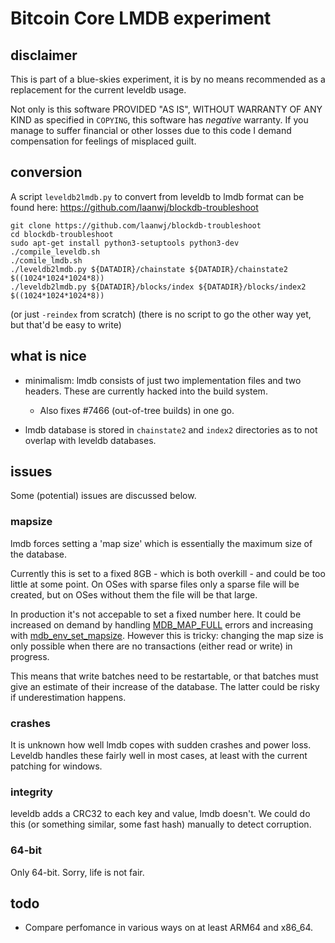 Bitcoin Core LMDB experiment
==============================

disclaimer
-----------

This is part of a blue-skies experiment, it is by no means recommended as a
replacement for the current leveldb usage.

Not only is this software PROVIDED "AS IS", WITHOUT WARRANTY OF ANY KIND as
specified in `COPYING`, this software has *negative* warranty. If you manage to
suffer financial or other losses due to this code I demand compensation for
feelings of misplaced guilt.

conversion
-----------

A script `leveldb2lmdb.py` to convert from leveldb to lmdb format can be found here:
https://github.com/laanwj/blockdb-troubleshoot

    git clone https://github.com/laanwj/blockdb-troubleshoot
    cd blockdb-troubleshoot
    sudo apt-get install python3-setuptools python3-dev
    ./compile_leveldb.sh
    ./comile_lmdb.sh
    ./leveldb2lmdb.py ${DATADIR}/chainstate ${DATADIR}/chainstate2 $((1024*1024*1024*8))
    ./leveldb2lmdb.py ${DATADIR}/blocks/index ${DATADIR}/blocks/index2 $((1024*1024*1024*8)) 

(or just `-reindex` from scratch)
(there is no script to go the other way yet, but that'd be easy to write)

what is nice
--------------

- minimalism: lmdb consists of just two implementation files and two headers. These are currently hacked
  into the build system.

  - Also fixes #7466 (out-of-tree builds) in one go.

- lmdb database is stored in `chainstate2` and `index2` directories as to not overlap with leveldb
  databases.

issues
---------

Some (potential) issues are discussed below.

### mapsize

lmdb forces setting a 'map size' which is essentially the maximum size of the database.

Currently this is set to a fixed 8GB - which is both overkill - and could be too little at some point.
On OSes with sparse files only a sparse file will be created, but on OSes without them
the file will be that large.

In production it's not accepable to set a fixed number here.
It could be increased on demand by handling [MDB_MAP_FULL](http://symas.com/mdb/doc/group__errors.html#ga0a83370402a060c9175100d4bbfb9f25)
errors and increasing with [mdb_env_set_mapsize](http://symas.com/mdb/doc/group__mdb.html#gaa2506ec8dab3d969b0e609cd82e619e5).
However this is tricky: changing the map size is only possible when there are no transactions
(either read or write) in progress.

This means that write batches need to be restartable, or that batches must give an estimate
of their increase of the database. The latter could be risky if underestimation happens.

### crashes

It is unknown how well lmdb copes with sudden crashes and power loss.
Leveldb handles these fairly well in most cases, at least with the current patching
for windows.

### integrity

leveldb adds a CRC32 to each key and value, lmdb doesn't.
We could do this (or something similar, some fast hash) manually to detect corruption.

### 64-bit

Only 64-bit. Sorry, life is not fair.

todo
------

- Compare perfomance in various ways on at least ARM64 and x86_64.
